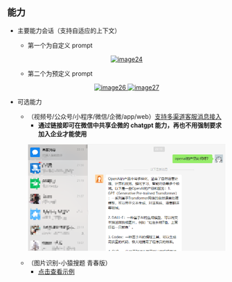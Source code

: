 ## 能力
- 主要能力会话（支持自适应的上下文）
    - 第一个为自定义 prompt
      <p align="center">
        <a href="https://github.com/whyiyhw/chatgpt-wechat" target="_blank" rel="noopener noreferrer">
            <img width="400" src="./image24.png" alt="image24"/>
        </a>
      </p>
    - 第二个为预定义 prompt
      <p align="center">
        <a href="https://github.com/whyiyhw/chatgpt-wechat" target="_blank" rel="noopener noreferrer">
            <img width="400" src="./image28.png" alt="image26" />
            <img width="400" src="./image27.png" alt="image27" />
        </a>
      </p>
- 可选能力
    - （视频号/公众号/小程序/微信/企微/app/web）[支持多渠道客服消息接入](./custom_support_service.md)
        - **通过链接即可在微信中共享企微的 chatgpt 能力，再也不用强制要求加入企业才能使用**
      <p align="center">
      <a href="https://github.com/whyiyhw/chatgpt-wechat" target="_blank" rel="noopener noreferrer">
          <img width="600" src="./image33.png" alt="image33" />
      </a>
  </p>

    - （图片识别-小猿搜题 青春版）
        - [点击查看示例](./image25.jpg)